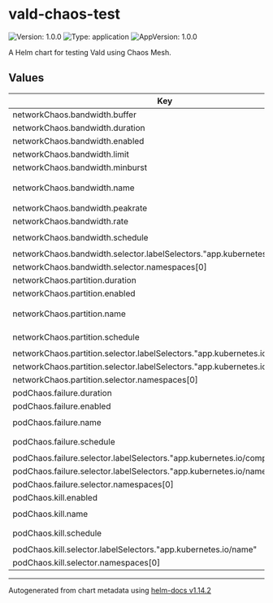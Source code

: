 # vald-chaos-test

![Version: 1.0.0](https://img.shields.io/badge/Version-1.0.0-informational?style=flat-square) ![Type: application](https://img.shields.io/badge/Type-application-informational?style=flat-square) ![AppVersion: 1.0.0](https://img.shields.io/badge/AppVersion-1.0.0-informational?style=flat-square)

A Helm chart for testing Vald using Chaos Mesh.

## Values

| Key                                                                          | Type   | Default                    | Description |
| ---------------------------------------------------------------------------- | ------ | -------------------------- | ----------- |
| networkChaos.bandwidth.buffer                                                | int    | `10000`                    |             |
| networkChaos.bandwidth.duration                                              | string | `"100ms"`                  |             |
| networkChaos.bandwidth.enabled                                               | bool   | `false`                    |             |
| networkChaos.bandwidth.limit                                                 | int    | `100`                      |             |
| networkChaos.bandwidth.minburst                                              | int    | `1000000`                  |             |
| networkChaos.bandwidth.name                                                  | string | `"vald-network-bandwidth"` |             |
| networkChaos.bandwidth.peakrate                                              | int    | `1000000`                  |             |
| networkChaos.bandwidth.rate                                                  | string | `"100kbps"`                |             |
| networkChaos.bandwidth.schedule                                              | string | `"*/3 * * * * *"`          |             |
| networkChaos.bandwidth.selector.labelSelectors."app.kubernetes.io/name"      | string | `"vald"`                   |             |
| networkChaos.bandwidth.selector.namespaces[0]                                | string | `"default"`                |             |
| networkChaos.partition.duration                                              | string | `"100ms"`                  |             |
| networkChaos.partition.enabled                                               | bool   | `false`                    |             |
| networkChaos.partition.name                                                  | string | `"vald-network-partition"` |             |
| networkChaos.partition.schedule                                              | string | `"*/3 * * * * *"`          |             |
| networkChaos.partition.selector.labelSelectors."app.kubernetes.io/component" | string | `"agent"`                  |             |
| networkChaos.partition.selector.labelSelectors."app.kubernetes.io/name"      | string | `"vald"`                   |             |
| networkChaos.partition.selector.namespaces[0]                                | string | `"default"`                |             |
| podChaos.failure.duration                                                    | string | `"10s"`                    |             |
| podChaos.failure.enabled                                                     | bool   | `false`                    |             |
| podChaos.failure.name                                                        | string | `"vald-pod-failure"`       |             |
| podChaos.failure.schedule                                                    | string | `"*/1 * * * *"`            |             |
| podChaos.failure.selector.labelSelectors."app.kubernetes.io/component"       | string | `"agent"`                  |             |
| podChaos.failure.selector.labelSelectors."app.kubernetes.io/name"            | string | `"vald"`                   |             |
| podChaos.failure.selector.namespaces[0]                                      | string | `"default"`                |             |
| podChaos.kill.enabled                                                        | bool   | `false`                    |             |
| podChaos.kill.name                                                           | string | `"vald-pod-kill"`          |             |
| podChaos.kill.schedule                                                       | string | `"*/2 * * * *"`            |             |
| podChaos.kill.selector.labelSelectors."app.kubernetes.io/name"               | string | `"vald"`                   |             |
| podChaos.kill.selector.namespaces[0]                                         | string | `"default"`                |             |

---

Autogenerated from chart metadata using [helm-docs v1.14.2](https://github.com/norwoodj/helm-docs/releases/v1.14.2)
